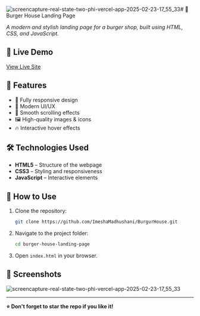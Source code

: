 ![screencapture-real-state-two-phi-vercel-app-2025-02-23-17_55_33](https://github.com/user-attachments/assets/eea16b68-5e18-4c4c-b1ba-720e4d9404c4)# 🍔 Burger House Landing Page

*A modern and stylish landing page for a burger shop, built using HTML, CSS, and JavaScript.*

## 🚀 Live Demo
[View Live Site](https://burgur-house-olive.vercel.app/)

## 📌 Features
- 🍔 Fully responsive design
- 🎨 Modern UI/UX
- 📜 Smooth scrolling effects
- 🖼️ High-quality images & icons
- 🔥 Interactive hover effects

## 🛠️ Technologies Used
- **HTML5** – Structure of the webpage
- **CSS3** – Styling and responsiveness
- **JavaScript** – Interactive elements


## 📜 How to Use
1. Clone the repository:
   ```bash
   git clone https://github.com/ImeshaMadhushani/BurgurHouse.git
   ```
2. Navigate to the project folder:
   ```bash
   cd burger-house-landing-page
   ```
3. Open `index.html` in your browser.

## 📌 Screenshots
![screencapture-real-state-two-phi-vercel-app-2025-02-23-17_55_33](https://github.com/user-attachments/assets/1a4deea8-54f7-4e6c-983a-58c0dfead44e)

---
**⭐ Don't forget to star the repo if you like it!**
